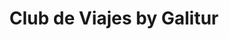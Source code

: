 ---
title: "Club de Viajes by Galitur"
url: /a-coruna/club-de-viajes-by-galitur/
shop: Reisebüro
---
